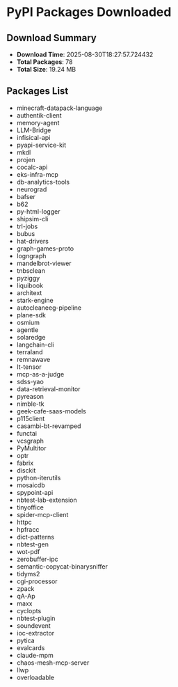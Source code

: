 # PyPI Packages Downloaded

## Download Summary
- **Download Time**: 2025-08-30T18:27:57.724432
- **Total Packages**: 78
- **Total Size**: 19.24 MB

## Packages List
- minecraft-datapack-language
- authentik-client
- memory-agent
- LLM-Bridge
- infisical-api
- pyapi-service-kit
- mkdl
- projen
- cocalc-api
- eks-infra-mcp
- db-analytics-tools
- neurograd
- bafser
- b62
- py-html-logger
- shipsim-cli
- trl-jobs
- bubus
- hat-drivers
- graph-games-proto
- logngraph
- mandelbrot-viewer
- tnbsclean
- pyziggy
- liquibook
- architext
- stark-engine
- autocleaneeg-pipeline
- plane-sdk
- osmium
- agentle
- solaredge
- langchain-cli
- terraland
- remnawave
- lt-tensor
- mcp-as-a-judge
- sdss-yao
- data-retrieval-monitor
- pyreason
- nimble-tk
- geek-cafe-saas-models
- p115client
- casambi-bt-revamped
- functai
- vcsgraph
- PyMultitor
- optr
- fabrix
- disckit
- python-iterutils
- mosaicdb
- spypoint-api
- nbtest-lab-extension
- tinyoffice
- spider-mcp-client
- httpc
- hpfracc
- dict-patterns
- nbtest-gen
- wot-pdf
- zerobuffer-ipc
- semantic-copycat-binarysniffer
- tidyms2
- cgi-processor
- zpack
- qA-Ap
- maxx
- cyclopts
- nbtest-plugin
- soundevent
- ioc-extractor
- pytica
- evalcards
- claude-mpm
- chaos-mesh-mcp-server
- llwp
- overloadable
